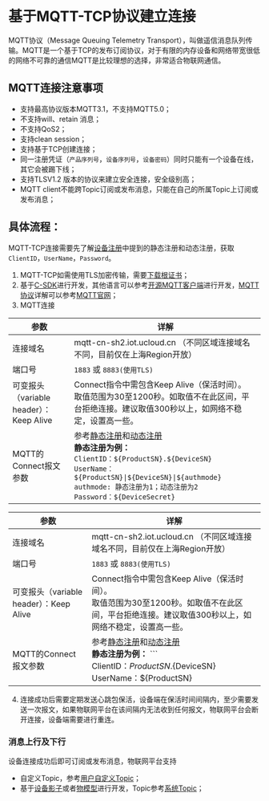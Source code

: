 # 基于MQTT-TCP协议建立连接

MQTT协议（Message Queuing Telemetry Transport），叫做遥信消息队列传输。MQTT是一个基于TCP的发布订阅协议，对于有限的内存设备和网络带宽很低的网络不可靠的通信MQTT是比较理想的选择，非常适合物联网通信。



## MQTT连接注意事项

- 支持最高协议版本MQTT3.1，不支持MQTT5.0；
- 不支持will、retain 消息；
- 不支持QoS2；
- 支持clean session；
- 支持基于TCP创建连接；
- 同一注册凭证（`产品序列号`，`设备序列号`，`设备密码`）同时只能有一个设备在线，其它会被踢下线；
- 支持TLSV1.2 版本的协议来建立安全连接，安全级别高；
- MQTT client不能跨Topic订阅或发布消息，只能在自己的所属Topic上订阅或发布消息；



## 具体流程：

MQTT-TCP连接需要先了解[设备注册](../authenticate_devices/what_is_authenticate_devices)中提到的静态注册和动态注册，获取 `ClientID`，`UserName`，`Password`。
1. MQTT-TCP如需使用TLS加密传输，需要[下载根证书](http://uiot.cn-sh2.ufileos.com/ca-cert.pem)；
2. 基于[C-SDK](../c_sdk_example/csdkquickstart)进行开发，其他语言可以参考[开源MQTT客户端](https://github.com/mqtt/mqtt.github.io/wiki/libraries?spm=a2c4g.11186623.2.11.793e78dcLHxgZy)进行开发，[MQTT协议](http://mqtt.org/?spm=a2c4g.11186623.2.12.577678dc5E6Qcl)详解可以参考[MQTT官网](http://mqtt.org/?spm=a2c4g.11186623.2.12.577678dc5E6Qcl)；
3. MQTT连接

|参数|详解|
|---|---|
|连接域名 | mqtt-cn-sh2.iot.ucloud.cn （不同区域连接域名不同，目前仅在上海Region开放）|
|端口号 |`1883` 或 `8883(使用TLS)`|
|可变报头（variable header）：Keep Alive  |  Connect指令中需包含Keep Alive（保活时间）。<br>取值范围为30至1200秒。如取值不在此区间，平台拒绝连接。建议取值300秒以上，如网络不稳定，设置高一些。|
|MQTT的Connect报文参数|参考[静态注册](../authenticate_devices/unique-certificate-per-device_authentication)和[动态注册](../authenticate_devices/unique-certificate-per-product_authentication)<br>**静态注册为例：**<br>`ClientID：${ProductSN}.${DeviceSN}`<br>`UserName：${ProductSN}\|${DeviceSN}\|${authmode}`<br>`authmode: 静态注册为1；动态注册为2`<br>`Password：${DeviceSecret}`|



|参数|详解|
|---|---|
|连接域名 | mqtt-cn-sh2.iot.ucloud.cn （不同区域连接域名不同，目前仅在上海Region开放）|
|端口号 |`1883` 或 `8883(使用TLS)`|
|可变报头（variable header）：Keep Alive  |  Connect指令中需包含Keep Alive（保活时间）。<br>取值范围为30至1200秒。如取值不在此区间，平台拒绝连接。建议取值300秒以上，如网络不稳定，设置高一些。|
|MQTT的Connect报文参数|参考[静态注册](../authenticate_devices/unique-certificate-per-device_authentication)和[动态注册](../authenticate_devices/unique-certificate-per-product_authentication)<br>**静态注册为例：** ```<br> ClientID：${ProductSN}.${DeviceSN} <br> UserName：${ProductSN}|${DeviceSN}|${authmode} <br> authmode: 静态注册为1；动态注册为2 <br> Password：${DeviceSecret}```|

    


4. 连接成功后需要定期发送心跳包保活，设备端在保活时间间隔内，至少需要发送一次报文，如果物联网平台在该间隔内无法收到任何报文，物联网平台会断开连接，设备端需要进行重连。  



### 消息上行及下行

设备连接成功后即可订阅或发布消息，物联网平台支持
- 自定义Topic，参考[用户自定义Topic](../console_guide/product_device/topic#用户自定义Topic)；
- 基于[设备影子](../console_guide/device_shadow/waht_is_deviceshadow)或者[物模型](../console_guide/thingmode/what_is_thingmode)进行开发，Topic参考[系统Topic](../console_guide/product_device/topic#系统Topic)；

